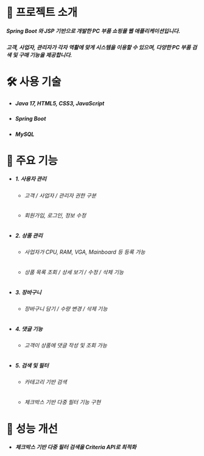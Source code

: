 # 📝 프로젝트 소개
##### Spring Boot 와 JSP 기반으로 개발한 PC 부품 쇼핑몰 웹 애플리케이션입니다.
##### 고객, 사업자, 관리자가 각자 역활에 맞게 시스템을 이용할 수 있으며, 다양한 PC 부품 검색 및 구매 기능을 제공합니다.

# 🛠️ 사용 기술
+ ##### Java 17, HTML5, CSS3, JavaScript
+ ##### Spring Boot
+ ##### MySQL

# 🚀 주요 기능
+ ##### 1. 사용자 관리
    + ###### 고객 / 사업자 / 관리자 권한 구분
    + ###### 회원가입, 로그인, 정보 수정
+ ##### 2. 상품 관리
    + ###### 사업자가 CPU, RAM, VGA, Mainboard 등 등록 가능
    + ###### 상품 목록 조회 / 상세 보기 / 수정 / 삭제 기능
+ ##### 3. 장바구니
    + ###### 장바구니 담기 / 수량 변경 / 삭제 기능
+ ##### 4. 댓글 기능
    + ###### 고객이 상품에 댓글 작성 및 조회 가능
+ ##### 5. 검색 및 필터
    + ###### 카테고리 기반 검색
    + ###### 체크박스 기반 다중 필터 기능 구현

# 🎯 성능 개선
+ ##### 체크박스 기반 다중 필터 검색을 Criteria API로 최적화
